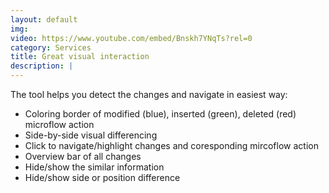 ```yaml
---
layout: default
img:
video: https://www.youtube.com/embed/Bnskh7YNqTs?rel=0
category: Services
title: Great visual interaction
description: |
---
```


The tool helps you detect the changes and navigate in easiest way:

  - Coloring border of modified (blue), inserted (green), deleted (red) microflow action
  - Side-by-side visual differencing
  - Click to navigate/highlight changes and coresponding mircoflow action
  - Overview bar of all changes 
  - Hide/show the similar information
  - Hide/show side or position difference

